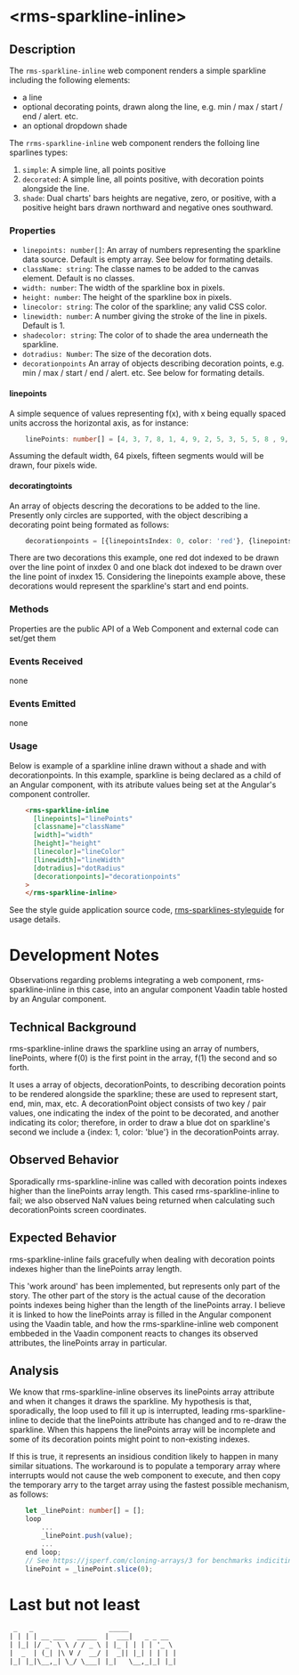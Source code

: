 &lt;rms-sparkline-inline&gt;
====

Description
----
The `rms-sparkline-inline` web component renders a simple sparkline including the following elements:
* a line
* optional decorating points, drawn along the line, e.g. min / max / start / end / alert. etc.
* an optional dropdown shade

The `rrms-sparkline-inline` web component renders the folloing  line sparlines types:
1. `simple`: A simple line, all points positive
1. `decorated`:  A simple line, all points positive, with decoration points alongside the line.
1. `shade`: Dual charts' bars heights are negative, zero, or positive, with a positive height bars drawn northward and negative ones southward.

### Properties
* `linepoints: number[]`: An array of numbers representing the sparkline data source. Default is empty array. See below for formating details.
* `className: string`: The classe names to be added to the canvas element. Default is no classes.
* `width: number`: The width of the sparkline box in pixels.
* `height: number`: The height of the sparkline box in pixels.
* `linecolor: string`: The color of the sparkline; any valid CSS color. 
* `linewidth: number`: A number giving the stroke of the line in pixels. Default is 1.
* `shadecolor: string`: The color of to shade the area underneath the sparkline.
* `dotradius: Number`: The size of the decoration dots.
* `decorationpoints` An array of objects describing decoration points,  e.g. min / max / start / end / alert. etc. See below for formating details.

#### linepoints
A simple sequence of values representing f(x), with x being equally spaced units accross the horizontal axis, as for instance:
````typescript
    linePoints: number[] = [4, 3, 7, 8, 1, 4, 9, 2, 5, 3, 5, 5, 8 , 9, 7, 1];
````
Assuming the default width, 64 pixels, fifteen segments would will be drawn, four pixels wide.

#### decoratingtoints
An array of objects descring the decorations to be added to the line. Presently only circles are supported, with the object describing a decorating point being formated as follows:
````typescript
    decorationpoints = [{linepointsIndex: 0, color: 'red'}, {linepointsIndex: 15, color: 'black'}];
````

There are two decorations this example, one red dot indexed to be drawn over the line point of inxdex 0 and one black dot indexed to be drawn over the line point of inxdex 15. Considering the linepoints example above, these decorations would represent the sparkline's start and end points. 

### Methods
Properties are the public API of a Web Component and external code can set/get them

### Events Received
none

### Events Emitted
none

### Usage
Below is example of a sparkline inline drawn without a shade and with decorationpoints. In this example, sparkline is being declared as a child of an Angular component, with its atribute values being set at the Angular's component controller.

````html
    <rms-sparkline-inline
      [linepoints]="linePoints"
      [classname]="className"
      [width]="width"
      [height]="height"
      [linecolor]="lineColor"
      [linewidth]="lineWidth"
      [dotradius]="dotRadius"
      [decorationpoints]="decorationpoints"
    >
    </rms-sparkline-inline>
````

See the style guide application source code, [rms-sparklines-styleguide](https://github.com/RodrigoMattosoSilveira/rms-sparklines-styleguide) for usage details.

# Development Notes
Observations regarding problems integrating a web component, rms-sparkline-inline in this case, into an angular component Vaadin table hosted by an Angular component.
 
## Technical Background
rms-sparkline-inline draws the sparkline using an array of numbers, linePoints, where f(0) is the first point in the array, f(1) the second and so forth.
 
It uses a array of objects, decorationPoints, to describing decoration points to be rendered alongside the sparkline; these are used to represent start, end, min, max, etc. A decorationPoint object consists of two key / pair values, one indicating the index of the point to be decorated, and another indicating its color; therefore, in order to draw a blue dot on sparkline's second we include a {index: 1, color: 'blue'} in the decorationPoints array.
 
## Observed Behavior
Sporadically rms-sparkline-inline was called with decoration points indexes higher than the linePoints array length. This cased rms-sparkline-inline to fail; we also observed NaN values being returned when calculating such decorationPoints screen coordinates.
 
## Expected Behavior
rms-sparkline-inline fails gracefully when dealing with decoration points indexes higher than the linePoints array length.
 
This 'work around' has been implemented, but represents only part of the story. The other part of the story is the actual cause of the decoration points indexes being higher than the length of the linePoints array. I believe it is linked to how the linePoints array is filled in the Angular component using the Vaadin table, and how the rms-sparkline-inline web component embbeded in the Vaadin component reacts to changes its observed attributes, the linePoints array in particular.
 
## Analysis
We know that rms-sparkline-inline observes its linePoints array attribute and when it changes it draws the sparkline. My hypothesis is that, sporadically, the loop used to fill it up is interrupted, leading rms-sparkline-inline to decide that the linePoints attribute has changed and to re-draw the sparkline. When this happens the linePoints array will be incomplete and some of its decoration points might point to non-existing indexes.
 
If this is true, it represents an insidious condition likely to happen in many similar situations. The workaround is to populate a temporary array where interrupts would not cause the web component to execute, and then copy the temporary arry to the target array using the fastest possible mechanism, as follows:
````typescript
    let _linePoint: number[] = [];
    loop
        ...
        _linePoint.push(value);
        ...
    end loop;
    // See https://jsperf.com/cloning-arrays/3 for benchmarks indiciting this is the fastest mechanism
    linePoint = _linePoint.slice(0);
````
# Last but not least
````html
 _   _                   _____            
| | | | __ ___   _____  |  ___|   _ _ __  
| |_| |/ _` \ \ / / _ \ | |_ | | | | '_ \ 
|  _  | (_| |\ V /  __/ |  _|| |_| | | | |
|_| |_|\__,_| \_/ \___| |_|   \__,_|_| |_|                                      
````